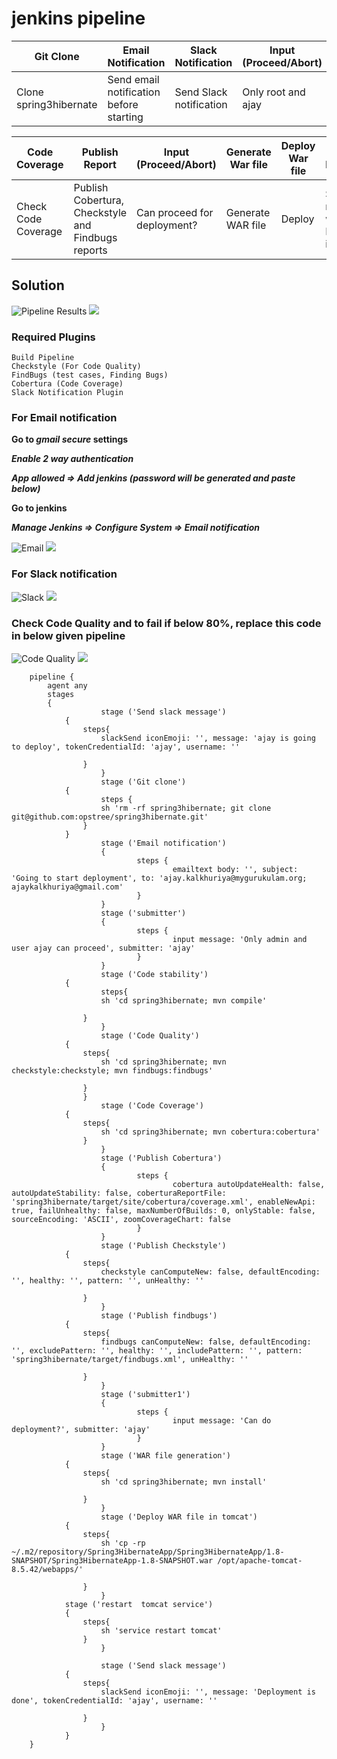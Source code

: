 # jenkins pipeline

**Git Clone** | **Email Notification** | **Slack Notification** | **Input (Proceed/Abort)** | **Code Stability** | **Code Quality**
---------- |---------- |---------- |---------- |---------- |---------- 
Clone spring3hibernate | Send email notification before starting | Send Slack notification | Only root and ajay | Check Code Stability | Should fail if <80%

**Code Coverage** | **Publish Report** | **Input (Proceed/Abort)** | **Generate War file** | **Deploy War file** | **Slack Notification**
---------- |---------- |---------- |---------- |---------- |---------- 
Check Code Coverage | Publish Cobertura, Checkstyle and Findbugs reports|Can proceed for deployment?| Generate WAR file | Deploy | Send notification when Deployment is done

## Solution

![Pipeline Results](ninja/ajay/images/pipeline-results.PNG)
![](https://gitlab.com/ot-devops-ninja/batch6/jenkins/tree/ajay/ninja/ajay/images/pipeline-results.PNG)

### Required Plugins
    
    Build Pipeline
    Checkstyle (For Code Quality)
    FindBugs (test cases, Finding Bugs)
    Cobertura (Code Coverage)
    Slack Notification Plugin

### For Email notification

**Go to _gmail secure_ settings**
    
_**Enable 2 way authentication**_
    
_**App allowed => Add jenkins (password will be generated and paste below)**_

**Go to jenkins**

_**Manage Jenkins => Configure System => Email notification**_

![Email](ninja/ajay/images/email-notification.PNG)
![](https://gitlab.com/ot-devops-ninja/batch6/jenkins/tree/ajay/ninja/ajay/images/email-notification.PNG)

### For Slack notification

![Slack](ninja/ajay/images/slack-notification.PNG)
![](https://gitlab.com/ot-devops-ninja/batch6/jenkins/tree/ajay/ninja/ajay/images/slack-notification.PNG)

### Check Code Quality and to fail if below 80%, replace this code in below given pipeline

![Code Quality](ninja/ajay/images/code-quality.PNG)
![](https://gitlab.com/ot-devops-ninja/batch6/jenkins/tree/ajay/ninja/ajay/images/code-quality.PNG)


```
    pipeline {
        agent any
        stages
        {
                    stage ('Send slack message')
            {
                steps{
                    slackSend iconEmoji: '', message: 'ajay is going to deploy', tokenCredentialId: 'ajay', username: ''
    
                }
                    }
                    stage ('Git clone')
            {
                    steps {
                    sh 'rm -rf spring3hibernate; git clone git@github.com:opstree/spring3hibernate.git'
                }
            }
                    stage ('Email notification')
                    {
                            steps {
                                    emailtext body: '', subject: 'Going to start deployment', to: 'ajay.kalkhuriya@mygurukulam.org; ajaykalkhuriya@gmail.com'
                            }
                    }
                    stage ('submitter')
                    {
                            steps {
                                    input message: 'Only admin and user ajay can proceed', submitter: 'ajay'
                            }
                    }
                    stage ('Code stability')
            {
                    steps{
                    sh 'cd spring3hibernate; mvn compile'
    
                }
                    }
                    stage ('Code Quality')
            {
                steps{
                    sh 'cd spring3hibernate; mvn checkstyle:checkstyle; mvn findbugs:findbugs'
    
                }
                }
                    stage ('Code Coverage')
            {
                steps{
                    sh 'cd spring3hibernate; mvn cobertura:cobertura'
                }
                    }
                    stage ('Publish Cobertura')
                    {
                            steps {
                                    cobertura autoUpdateHealth: false, autoUpdateStability: false, coberturaReportFile: 'spring3hibernate/target/site/cobertura/coverage.xml', enableNewApi: true, failUnhealthy: false, maxNumberOfBuilds: 0, onlyStable: false, sourceEncoding: 'ASCII', zoomCoverageChart: false
                            }
                    }
                    stage ('Publish Checkstyle')
            {
                steps{
                    checkstyle canComputeNew: false, defaultEncoding: '', healthy: '', pattern: '', unHealthy: ''
    
                }
                    }
                    stage ('Publish findbugs')
            {
                steps{
                    findbugs canComputeNew: false, defaultEncoding: '', excludePattern: '', healthy: '', includePattern: '', pattern: 'spring3hibernate/target/findbugs.xml', unHealthy: ''
    
                }
                    }
                    stage ('submitter1')
                    {
                            steps {
                                    input message: 'Can do deployment?', submitter: 'ajay'
                            }
                    }
                    stage ('WAR file generation')
            {
                steps{
                    sh 'cd spring3hibernate; mvn install'
    
                }
                    }
                    stage ('Deploy WAR file in tomcat')
            {
                steps{
                    sh 'cp -rp ~/.m2/repository/Spring3HibernateApp/Spring3HibernateApp/1.8-SNAPSHOT/Spring3HibernateApp-1.8-SNAPSHOT.war /opt/apache-tomcat-8.5.42/webapps/'
    
                }
                    }
		    stage ('restart  tomcat service')
            {
                steps{
                    sh 'service restart tomcat'
                }
                    }

                    stage ('Send slack message')
            {
                steps{
                    slackSend iconEmoji: '', message: 'Deployment is done', tokenCredentialId: 'ajay', username: ''
    
                }
                    }
            }
    }
```
